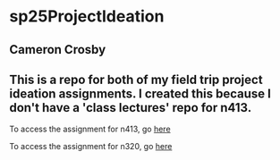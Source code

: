 # sp25ProjectIdeation

## Cameron Crosby

## This is a repo for both of my field trip project ideation assignments. I created this because I don't have a 'class lectures' repo for n413.

To access the assignment for n413, go [here](n413/readme.md)

To access the assignment for n320, go [here](n320/readme.md)
